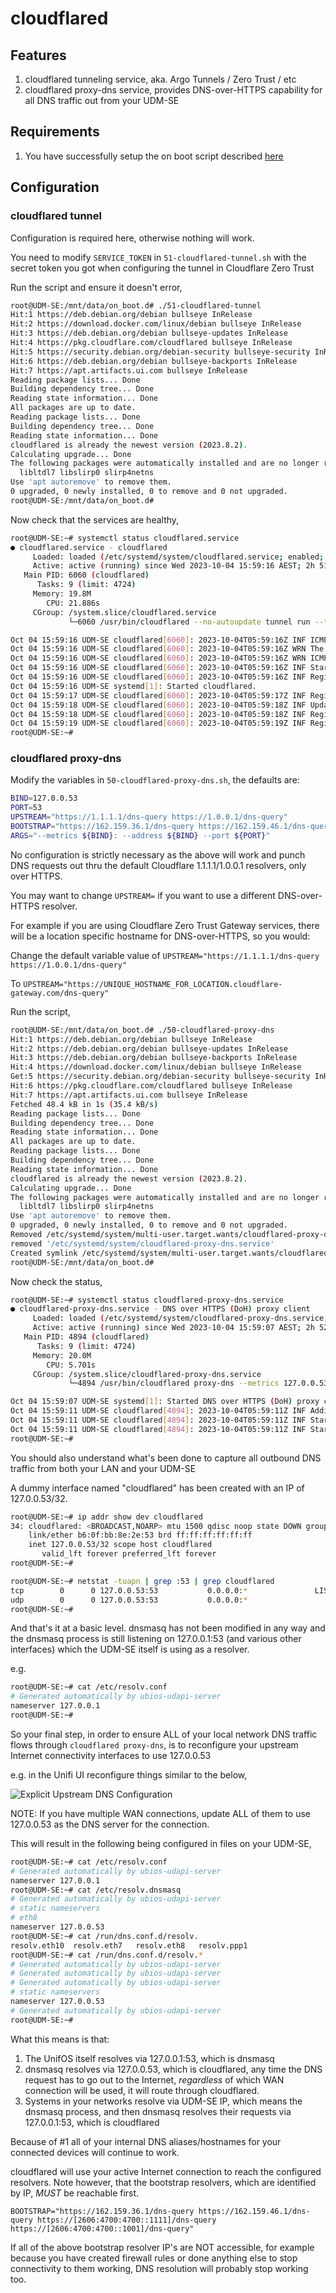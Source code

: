 # cloudflared

## Features

1. cloudflared tunneling service, aka. Argo Tunnels / Zero Trust / etc
2. cloudflared proxy-dns service, provides DNS-over-HTTPS capability for all DNS traffic out from your UDM-SE

## Requirements

1. You have successfully setup the on boot script described [here](https://github.com/unifi-utilities/unifios-utilities/tree/main/on-boot-script)

## Configuration

### cloudflared tunnel

Configuration is required here, otherwise nothing will work.

You need to modify `SERVICE_TOKEN` in `51-cloudflared-tunnel.sh` with the secret token you got when configuring the tunnel in Cloudflare Zero Trust

Run the script and ensure it doesn't error,

```bash
root@UDM-SE:/mnt/data/on_boot.d# ./51-cloudflared-tunnel 
Hit:1 https://deb.debian.org/debian bullseye InRelease
Hit:2 https://download.docker.com/linux/debian bullseye InRelease                                                              
Hit:3 https://deb.debian.org/debian bullseye-updates InRelease                                                                                           
Hit:4 https://pkg.cloudflare.com/cloudflared bullseye InRelease                                                                                        
Hit:5 https://security.debian.org/debian-security bullseye-security InRelease                                           
Hit:6 https://deb.debian.org/debian bullseye-backports InRelease                                  
Hit:7 https://apt.artifacts.ui.com bullseye InRelease                       
Reading package lists... Done
Building dependency tree... Done
Reading state information... Done
All packages are up to date.
Reading package lists... Done
Building dependency tree... Done
Reading state information... Done
cloudflared is already the newest version (2023.8.2).
Calculating upgrade... Done
The following packages were automatically installed and are no longer required:
  libltdl7 libslirp0 slirp4netns
Use 'apt autoremove' to remove them.
0 upgraded, 0 newly installed, 0 to remove and 0 not upgraded.
root@UDM-SE:/mnt/data/on_boot.d#
```

Now check that the services are healthy,

```bash
root@UDM-SE:~# systemctl status cloudflared.service
● cloudflared.service - cloudflared
     Loaded: loaded (/etc/systemd/system/cloudflared.service; enabled; vendor preset: enabled)
     Active: active (running) since Wed 2023-10-04 15:59:16 AEST; 2h 51min ago
   Main PID: 6060 (cloudflared)
      Tasks: 9 (limit: 4724)
     Memory: 19.8M
        CPU: 21.886s
     CGroup: /system.slice/cloudflared.service
             └─6060 /usr/bin/cloudflared --no-autoupdate tunnel run --token REMOVED

Oct 04 15:59:16 UDM-SE cloudflared[6060]: 2023-10-04T05:59:16Z INF ICMP proxy will use fe80::d221:f9ff:fe89:c24b in zone eth8 as source for IPv6
Oct 04 15:59:16 UDM-SE cloudflared[6060]: 2023-10-04T05:59:16Z WRN The user running cloudflared process has a GID (group ID) that is not within ping_group_range. You might need to add that user to a group within that range, or instead update the range to encompass a group the user is already in by modifying /proc/sys/net/ipv4/ping_group_r>
Oct 04 15:59:16 UDM-SE cloudflared[6060]: 2023-10-04T05:59:16Z WRN ICMP proxy feature is disabled error="cannot create ICMPv4 proxy: Group ID 0 is not between ping group 1 to 0 nor ICMPv6 proxy: socket: permission denied"
Oct 04 15:59:16 UDM-SE cloudflared[6060]: 2023-10-04T05:59:16Z INF Starting metrics server on 127.0.0.1:38587/metrics
Oct 04 15:59:16 UDM-SE cloudflared[6060]: 2023-10-04T05:59:16Z INF Registered tunnel connection connIndex=0 connection=REMOVED event=0 ip=198.41.200.33 location=syd04 protocol=quic
Oct 04 15:59:16 UDM-SE systemd[1]: Started cloudflared.
Oct 04 15:59:17 UDM-SE cloudflared[6060]: 2023-10-04T05:59:17Z INF Registered tunnel connection connIndex=1 connection=REMOVED event=0 ip=198.41.192.167 location=bne01 protocol=quic
Oct 04 15:59:18 UDM-SE cloudflared[6060]: 2023-10-04T05:59:18Z INF Updated to new configuration config=null version=0
Oct 04 15:59:18 UDM-SE cloudflared[6060]: 2023-10-04T05:59:18Z INF Registered tunnel connection connIndex=2 connection=REMOVED event=0 ip=198.41.200.23 location=syd07 protocol=quic
Oct 04 15:59:19 UDM-SE cloudflared[6060]: 2023-10-04T05:59:19Z INF Registered tunnel connection connIndex=3 connection=REMOVED event=0 ip=198.41.192.67 location=bne01 protocol=quic
root@UDM-SE:~# 
```

### cloudflared proxy-dns

Modify the variables in `50-cloudflared-proxy-dns.sh`, the defaults are:

```bash
BIND=127.0.0.53
PORT=53
UPSTREAM="https://1.1.1.1/dns-query https://1.0.0.1/dns-query"
BOOTSTRAP="https://162.159.36.1/dns-query https://162.159.46.1/dns-query https://[2606:4700:4700::1111]/dns-query https://[2606:4700:4700::1001]/dns-query"
ARGS="--metrics ${BIND}: --address ${BIND} --port ${PORT}"
```

No configuration is strictly necessary as the above will work and punch DNS requests out thru the default Cloudflare 1.1.1.1/1.0.0.1 resolvers, only over HTTPS.

You may want to change `UPSTREAM=` if you want to use a different DNS-over-HTTPS resolver.

For example if you are using Cloudflare Zero Trust Gateway services, there will be a location specific hostname for DNS-over-HTTPS, so you would:

Change the default variable value of `UPSTREAM="https://1.1.1.1/dns-query https://1.0.0.1/dns-query"` 

To `UPSTREAM="https://UNIQUE_HOSTNAME_FOR_LOCATION.cloudflare-gateway.com/dns-query"`

Run the script,

```bash
root@UDM-SE:/mnt/data/on_boot.d# ./50-cloudflared-proxy-dns 
Hit:1 https://deb.debian.org/debian bullseye InRelease
Hit:2 https://deb.debian.org/debian bullseye-updates InRelease                                                                                                                             
Hit:3 https://deb.debian.org/debian bullseye-backports InRelease                                                                                                                           
Hit:4 https://download.docker.com/linux/debian bullseye InRelease                                                                                                                          
Get:5 https://security.debian.org/debian-security bullseye-security InRelease [48.4 kB]                                                                              
Hit:6 https://pkg.cloudflare.com/cloudflared bullseye InRelease                                          
Hit:7 https://apt.artifacts.ui.com bullseye InRelease                                                    
Fetched 48.4 kB in 1s (35.4 kB/s)
Reading package lists... Done
Building dependency tree... Done
Reading state information... Done
All packages are up to date.
Reading package lists... Done
Building dependency tree... Done
Reading state information... Done
cloudflared is already the newest version (2023.8.2).
Calculating upgrade... Done
The following packages were automatically installed and are no longer required:
  libltdl7 libslirp0 slirp4netns
Use 'apt autoremove' to remove them.
0 upgraded, 0 newly installed, 0 to remove and 0 not upgraded.
Removed /etc/systemd/system/multi-user.target.wants/cloudflared-proxy-dns.service.
removed '/etc/systemd/system/cloudflared-proxy-dns.service'
Created symlink /etc/systemd/system/multi-user.target.wants/cloudflared-proxy-dns.service → /etc/systemd/system/cloudflared-proxy-dns.service.
root@UDM-SE:/mnt/data/on_boot.d# 
```

Now check the status,

```bash
root@UDM-SE:~# systemctl status cloudflared-proxy-dns.service
● cloudflared-proxy-dns.service - DNS over HTTPS (DoH) proxy client
     Loaded: loaded (/etc/systemd/system/cloudflared-proxy-dns.service; enabled; vendor preset: enabled)
     Active: active (running) since Wed 2023-10-04 15:59:07 AEST; 2h 52min ago
   Main PID: 4894 (cloudflared)
      Tasks: 9 (limit: 4724)
     Memory: 20.0M
        CPU: 5.701s
     CGroup: /system.slice/cloudflared-proxy-dns.service
             └─4894 /usr/bin/cloudflared proxy-dns --metrics 127.0.0.53: --address 127.0.0.53 --port 53 --upstream https://REMOVED.cloudflare-gateway.com/dns-query --bootstrap https://162.159.36.1/dns-query --bootstrap https://162.159.46.1/dns-query --bootstrap https://[2606:4700:4700::1111]/dns-query --bootstrap https://[2606:4700:470>

Oct 04 15:59:07 UDM-SE systemd[1]: Started DNS over HTTPS (DoH) proxy client.
Oct 04 15:59:11 UDM-SE cloudflared[4894]: 2023-10-04T05:59:11Z INF Adding DNS upstream url=https://REMOVED.cloudflare-gateway.com/dns-query
Oct 04 15:59:11 UDM-SE cloudflared[4894]: 2023-10-04T05:59:11Z INF Starting metrics server on 127.0.0.53:41219/metrics
Oct 04 15:59:11 UDM-SE cloudflared[4894]: 2023-10-04T05:59:11Z INF Starting DNS over HTTPS proxy server address=dns://127.0.0.53:53
root@UDM-SE:~# 
```

You should also understand what's been done to capture all outbound DNS traffic from both your LAN and your UDM-SE

A dummy interface named "cloudflared" has been created with an IP of 127.0.0.53/32.

```bash
root@UDM-SE:~# ip addr show dev cloudflared
34: cloudflared: <BROADCAST,NOARP> mtu 1500 qdisc noop state DOWN group default qlen 1000
    link/ether b6:0f:bb:8e:2e:53 brd ff:ff:ff:ff:ff:ff
    inet 127.0.0.53/32 scope host cloudflared
       valid_lft forever preferred_lft forever
root@UDM-SE:~# 

root@UDM-SE:~# netstat -tuapn | grep :53 | grep cloudflared
tcp        0      0 127.0.0.53:53           0.0.0.0:*               LISTEN      4894/cloudflared    
udp        0      0 127.0.0.53:53           0.0.0.0:*                           4894/cloudflared    
root@UDM-SE:~# 
```

And that's it at a basic level. dnsmasq has not been modified in any way and the dnsmasq process is still listening on 127.0.0.1:53 (and various other interfaces) which the UDM-SE itself is using as a resolver.

e.g.

```bash
root@UDM-SE:~# cat /etc/resolv.conf 
# Generated automatically by ubios-udapi-server
nameserver 127.0.0.1
root@UDM-SE:~#
```

So your final step, in order to ensure ALL of your local network DNS traffic flows through `cloudflared proxy-dns`, is to reconfigure your upstream Internet connectivity interfaces to use 127.0.0.53

e.g. in the Unifi UI reconfigure things similar to the below,

![Explicit Upstream DNS Configuration](./upstream_dns_explicit.png)

NOTE: If you have multiple WAN connections, update ALL of them to use 127.0.0.53 as the DNS server for the connection.

This will result in the following being configured in files on your UDM-SE,

```bash
root@UDM-SE:~# cat /etc/resolv.conf 
# Generated automatically by ubios-udapi-server
nameserver 127.0.0.1
root@UDM-SE:~# cat /etc/resolv.dnsmasq 
# Generated automatically by ubios-udapi-server
# static nameservers
# eth8
nameserver 127.0.0.53
root@UDM-SE:~# cat /run/dns.conf.d/resolv.
resolv.eth10  resolv.eth7   resolv.eth8   resolv.ppp1   
root@UDM-SE:~# cat /run/dns.conf.d/resolv.*
# Generated automatically by ubios-udapi-server
# Generated automatically by ubios-udapi-server
# Generated automatically by ubios-udapi-server
# static nameservers
nameserver 127.0.0.53
# Generated automatically by ubios-udapi-server
root@UDM-SE:~# 
```

What this means is that:

1. The UnifOS itself resolves via 127.0.0.1:53, which is dnsmasq
2. dnsmasq resolves via 127.0.0.53, which is cloudflared, any time the DNS request has to go out to the Internet, *regardless* of which WAN connection will be used, it will route through cloudflared.
3. Systems in your networks resolve via UDM-SE IP, which means the dnsmasq process, and then dnsmasq resolves their requests via 127.0.0.1:53, which is cloudflared

Because of #1 all of your internal DNS aliases/hostnames for your connected devices will continue to work.

cloudflared will use your active Internet connection to reach the configured resolvers. Note however, that the bootstrap resolvers, which are identified by IP, *MUST* be reachable first.

`BOOTSTRAP="https://162.159.36.1/dns-query https://162.159.46.1/dns-query https://[2606:4700:4700::1111]/dns-query https://[2606:4700:4700::1001]/dns-query"`

If all of the above bootstrap resolver IP's are NOT accessible, for example because you have created firewall rules or done anything else to stop connectivity to them working, DNS resolution will probably stop working too.

